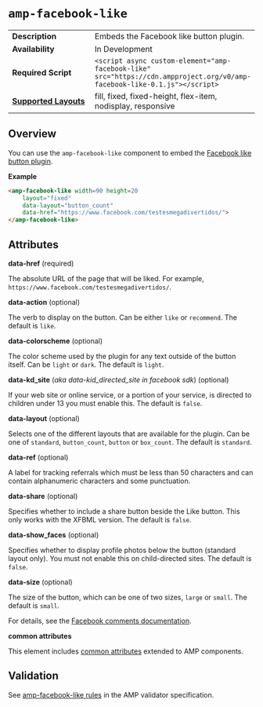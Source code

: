 <!---
Copyright 2017 The AMP HTML Authors. All Rights Reserved.

Licensed under the Apache License, Version 2.0 (the "License");
you may not use this file except in compliance with the License.
You may obtain a copy of the License at

      http://www.apache.org/licenses/LICENSE-2.0

Unless required by applicable law or agreed to in writing, software
distributed under the License is distributed on an "AS-IS" BASIS,
WITHOUT WARRANTIES OR CONDITIONS OF ANY KIND, either express or implied.
See the License for the specific language governing permissions and
limitations under the License.
-->

# <a name="amp-facebook-like"></a> `amp-facebook-like`

<table>
  <tr>
    <td width="40%"><strong>Description</strong></td>
    <td>Embeds the Facebook like button plugin.</td>
  </tr>
  <tr>
    <td width="40%"><strong>Availability</strong></td>
    <td>In Development</td>
  </tr>
  <tr>
    <td width="40%"><strong>Required Script</strong></td>
    <td><code>&lt;script async custom-element="amp-facebook-like" src="https://cdn.ampproject.org/v0/amp-facebook-like-0.1.js">&lt;/script></code></td>
  </tr>
  <tr>
    <td class="col-fourty"><strong><a href="https://www.ampproject.org/docs/guides/responsive/control_layout.html">Supported Layouts</a></strong></td>
    <td>fill, fixed, fixed-height, flex-item, nodisplay, responsive</td>
  </tr>
</table>

## Overview

You can use the `amp-facebook-like` component to embed the [Facebook like button plugin](https://developers.facebook.com/docs/plugins/like-button).

**Example**

```html
<amp-facebook-like width=90 height=20
    layout="fixed"
    data-layout="button_count"
    data-href="https://www.facebook.com/testesmegadivertidos/">
</amp-facebook-like>
```
## Attributes

**data-href** (required)

The absolute URL of the page that will be liked. For example, `https://www.facebook.com/testesmegadivertidos/`.

**data-action** (optional)

The verb to display on the button. Can be either `like` or `recommend`. The default is `like`.

**data-colorscheme** (optional)

The color scheme used by the plugin for any text outside of the button itself. Can be `light` or `dark`. The default is `light`.

**data-kd_site** (*aka data-kid_directed_site in facebook sdk*) (optional)

If your web site or online service, or a portion of your service, is directed to children under 13 you must enable this. The default is `false`.

**data-layout** (optional)

Selects one of the different layouts that are available for the plugin. Can be one of `standard`, `button_count`, `button` or `box_count`. The default is `standard`.

**data-ref** (optional)

A label for tracking referrals which must be less than 50 characters and can contain alphanumeric characters and some punctuation.

**data-share** (optional)

Specifies whether to include a share button beside the Like button. This only works with the XFBML version. The default is `false`.

**data-show_faces** (optional)

Specifies whether to display profile photos below the button (standard layout only). You must not enable this on child-directed sites. The default is `false`.

**data-size** (optional)

The size of the button, which can be one of two sizes, `large` or `small`. The default is `small`.

For details, see the [Facebook comments documentation](https://developers.facebook.com/docs/plugins/like-button#settings).

**common attributes**

This element includes [common attributes](https://www.ampproject.org/docs/reference/common_attributes) extended to AMP components.

## Validation

See [amp-facebook-like rules](https://github.com/ampproject/amphtml/blob/master/extensions/amp-facebook-like/0.1/validator-amp-facebook-like.protoascii) in the AMP validator specification.
